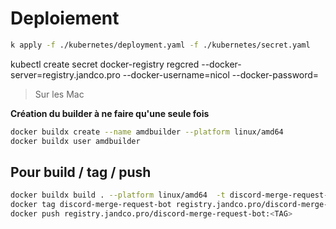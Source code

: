 # Deploiement

```sh
k apply -f ./kubernetes/deployment.yaml -f ./kubernetes/secret.yaml
```

kubectl create secret docker-registry regcred --docker-server=registry.jandco.pro --docker-username=nicol --docker-password=

> Sur les Mac

**Création du builder à ne faire qu'une seule fois**

```sh
docker buildx create --name amdbuilder --platform linux/amd64
docker buildx user amdbuilder
```

## Pour build / tag / push

```sh
docker buildx build . --platform linux/amd64  -t discord-merge-request-bot --load
docker tag discord-merge-request-bot registry.jandco.pro/discord-merge-request-bot:<TAG>
docker push registry.jandco.pro/discord-merge-request-bot:<TAG>
```
